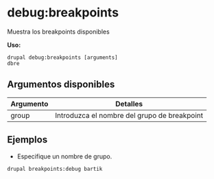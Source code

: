 # debug:breakpoints
Muestra los breakpoints disponibles

**Uso:**
```
drupal debug:breakpoints [arguments]
dbre
```

## Argumentos disponibles
Argumento | Detalles
---------|-------------
group | Introduzca el nombre del grupo de breakpoint

## Ejemplos
* Especifique un nombre de grupo.
```
drupal breakpoints:debug bartik
```
